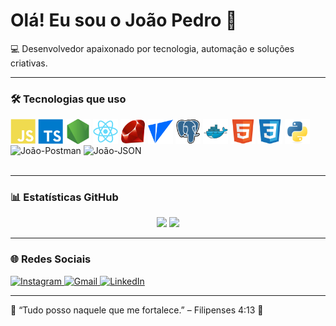 <h1>Olá! Eu sou o João Pedro 👋</h1>
💻 Desenvolvedor apaixonado por tecnologia, automação e soluções criativas.
<hr>


### 🛠️ Tecnologias que uso


<div>
  <img align="center" alt="João-Js" height="40" width="40" src="https://raw.githubusercontent.com/devicons/devicon/master/icons/javascript/javascript-plain.svg">
  <img align="center" alt="João-Ts" height="40" width="40" src="https://raw.githubusercontent.com/devicons/devicon/master/icons/typescript/typescript-plain.svg">
  <img align="center" alt="João-Node" height="40" width="40" src="https://raw.githubusercontent.com/devicons/devicon/master/icons/nodejs/nodejs-original.svg">
  <img align="center" alt="João-React" height="40" width="40" src="https://raw.githubusercontent.com/devicons/devicon/master/icons/react/react-original.svg">
  <img align="center" alt="João-Ruby" height="40" width="40" src="https://raw.githubusercontent.com/devicons/devicon/master/icons/ruby/ruby-original.svg">
  <img align="center" alt="João-Vite" height="40" width="40" src="https://raw.githubusercontent.com/devicons/devicon/master/icons/vite/vite-original.svg">
  <img align="center" alt="João-PostgreSQL" height="40" width="40" src="https://raw.githubusercontent.com/devicons/devicon/master/icons/postgresql/postgresql-original.svg">
  <img align="center" alt="João-Docker" height="40" width="40" src="https://raw.githubusercontent.com/devicons/devicon/master/icons/docker/docker-original.svg">
  <img align="center" alt="João-HTML" height="40" width="40" src="https://raw.githubusercontent.com/devicons/devicon/master/icons/html5/html5-original.svg">
  <img align="center" alt="João-CSS" height="40" width="40" src="https://raw.githubusercontent.com/devicons/devicon/master/icons/css3/css3-original.svg">
  <img align="center" alt="João-Python" height="40" width="40" src="https://raw.githubusercontent.com/devicons/devicon/master/icons/python/python-original.svg">
  <img align="center" alt="João-Postman" height="40" width="40" src="https://www.vectorlogo.zone/logos/getpostman/getpostman-icon.svg">
  <img align="center" alt="João-JSON" height="40" width="40" src="https://www.vectorlogo.zone/logos/json/json-icon.svg">
</div>

<br>

---

### 📊 Estatísticas GitHub

<div align="center">
  <img height="140em" src="https://github-readme-stats.vercel.app/api?username=heyjoaopedro&show_icons=true&theme=dark&custom_title=Estatísticas%20do%20GitHub" />
  <img height="140em" src="https://github-readme-stats.vercel.app/api/top-langs/?username=heyjoaopedro&layout=compact&theme=dark&langs_count=6&hide_progress=true" />
</div>

---

### 🌐 Redes Sociais

<div align="left">
  <a href="https://instagram.com/heyyjoao_dev" target="_blank">
    <img src="https://img.shields.io/badge/-Instagram-%23E4405F?style=for-the-badge&logo=instagram&logoColor=white" alt="Instagram"/>
  </a>
  <a href="mailto:pedrojoaobakuri@gmail.com" target="_blank">
    <img src="https://img.shields.io/badge/-Gmail-%23333?style=for-the-badge&logo=gmail&logoColor=white" alt="Gmail"/>
  </a>
  <a href="https://www.linkedin.com/in/jo%C3%A3o-pedro-c-brito-1831b4284" target="_blank">
    <img src="https://img.shields.io/badge/-LinkedIn-%230077B5?style=for-the-badge&logo=linkedin&logoColor=white" alt="LinkedIn"/>
  </a>
</div>

---

<p align="left">
  💬 “Tudo posso naquele que me fortalece.” – Filipenses 4:13 🙏
</p>
